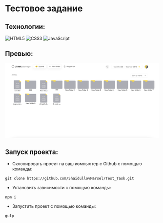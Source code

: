 # Тестовое задание

## Технологии:
![HTML5](https://img.shields.io/badge/-HTML5-e34f26?logo=html5&logoColor=white)
![CSS3](https://img.shields.io/badge/-CSS3-1572b6?logo=css3&logoColor=white)
![JavaScript](https://img.shields.io/badge/-JavaScript-f7df1e?logo=javaScript&logoColor=black)
## Превью:
![](./src/img/Preview.png)

## Запуск проекта:
* Склонировать проект на ваш компьютер с Github с помощью команды:
```
git clone https://github.com/ShaidullovMarsel/Test_Task.git
```

* Установить зависимости с помощью команды:
```
npm i
```
* Запустить проект с помощью команды:
```
gulp
```
